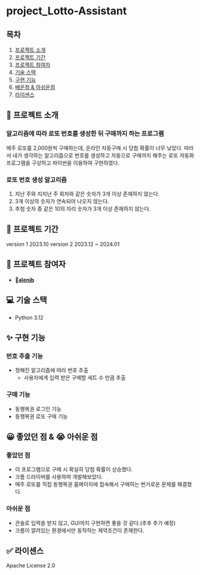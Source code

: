 # project_Lotto-Assistant
    

## 목차

  1. [프로젝트 소개](#📃-프로젝트-소개)<br>
  2. [프로젝트 기간](#📅-프로젝트-기간)
  3. [프로젝트 참여자](#🙋-프로젝트-참여자)
  4. [기술 스택](#💻-기술-스택)<br>
  5. [구현 기능](#✨-구현-기능)<br>
  6. [배운점 & 아쉬운점](#😀-좋았던-점--😭-아쉬운-점)<br>
  7. [라이센스](#✅-라이센스)<br>

## 📃 프로젝트 소개
### 알고리즘에 따라 로또 번호를 생성한 뒤 구매까지 하는 프로그램 <br>
매주 로또를 2,000원씩 구매하는데, 온라인  자동구매 시 당첨 확률이 너무 낮았다. 따라서 내가 생각하는 알고리즘으로 번호를 생성하고 자동으로 구매까지 해주는 로또 자동화 프로그램을 구상하고 파이썬을 이용하여 구현하였다. 
<br>

### 로또 번호 생성 알고리즘
1. 지난 주와 지지난 주 회차와 같은 숫자가 3개 이상 존재하지 않는다.
2. 3개 이상의 숫자가 연속되어 나오지 않는다.
3. 추첨 숫자 중 같은 10의 자리 숫자가 3개 이상 존재하지 않는다. 


## 📅 프로젝트 기간
version 1 2023.10
version 2 2023.12 ~ 2024.01

## 🙋 프로젝트 참여자
- #### 🦊[alenjb](https://github.com/alenjb)  

## 💻 기술 스택
- Python 3.12

## ✨ 구현 기능

### 번호 추출 기능
- 정해진 알고리즘에 따라 번호 추출
  - 사용자에게 입력 받은 구매할 세트 수 만큼 추출
  
### 구매 기능
- 동행복권 로그인 기능
- 동헹복권 로또 구매 기능


## 😀 좋았던 점 & 😭 아쉬운 점
### 좋았던 점
- 이 프로그램으로 구매 시 확실히 당첨 확률이 상승했다.
- 크롬 드라이버를 사용하여 개발해보았다.
- 매주 로또를 직접 동행복권 홈페이지에 접속해서 구매하는 번거로운 문제를 해결했다.
  
### 아쉬운 점
-  콘솔로 입력을 받지 않고, GUI까지 구현하면 좋을 것 같다.(추후 추가 예정)
-  크롬이 깔려있는 환경에서만 동작하는 제약조건이 존재한다. 
  
## ✅ 라이센스
Apache License 2.0
